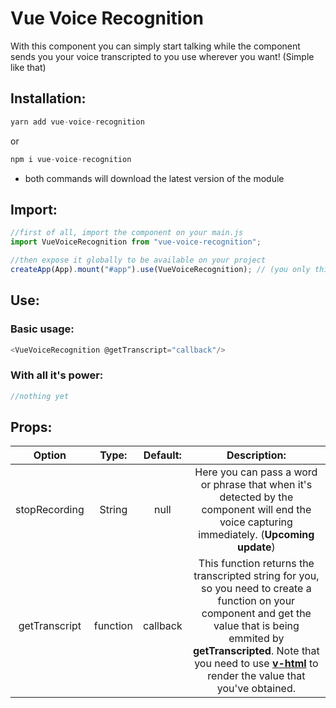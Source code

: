 # Vue Voice Recognition

With this component you can simply start talking while the component sends you your voice transcripted to you use wherever you want! (Simple like that)

## Installation:

```js
yarn add vue-voice-recognition
```

or

```js
npm i vue-voice-recognition
```

- both commands will download the latest version of the module

## Import:

```js
//first of all, import the component on your main.js
import VueVoiceRecognition from "vue-voice-recognition";

//then expose it globally to be available on your project
createApp(App).mount("#app").use(VueVoiceRecognition); // (you only this part)
```

## Use:

### Basic usage:

```js
<VueVoiceRecognition @getTranscript="callback"/>
```

### With all it's power:

```js
//nothing yet
```

## Props:

|    Option     |  Type:   | Default: |                                                                                                                                                  Description:                                                                                                                                                  |
| :-----------: | :------: | :------: | :------------------------------------------------------------------------------------------------------------------------------------------------------------------------------------------------------------------------------------------------------------------------------------------------------------: |
| stopRecording |  String  |   null   |                                                                                  Here you can pass a word or phrase that when it's detected by the component will end the voice capturing immediately. (**Upcoming update**)                                                                                   |
| getTranscript | function | callback | This function returns the transcripted string for you, so you need to create a function on your component and get the value that is being emmited by **getTranscripted**. Note that you need to use **[v-html](https://vuejs.org/api/built-in-directives.html#v-html)** to render the value that you've obtained. |
